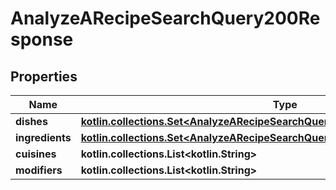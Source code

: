 
# AnalyzeARecipeSearchQuery200Response

## Properties
Name | Type | Description | Notes
------------ | ------------- | ------------- | -------------
**dishes** | [**kotlin.collections.Set&lt;AnalyzeARecipeSearchQuery200ResponseDishesInner&gt;**](AnalyzeARecipeSearchQuery200ResponseDishesInner.md) |  | 
**ingredients** | [**kotlin.collections.Set&lt;AnalyzeARecipeSearchQuery200ResponseIngredientsInner&gt;**](AnalyzeARecipeSearchQuery200ResponseIngredientsInner.md) |  | 
**cuisines** | **kotlin.collections.List&lt;kotlin.String&gt;** |  | 
**modifiers** | **kotlin.collections.List&lt;kotlin.String&gt;** |  | 



